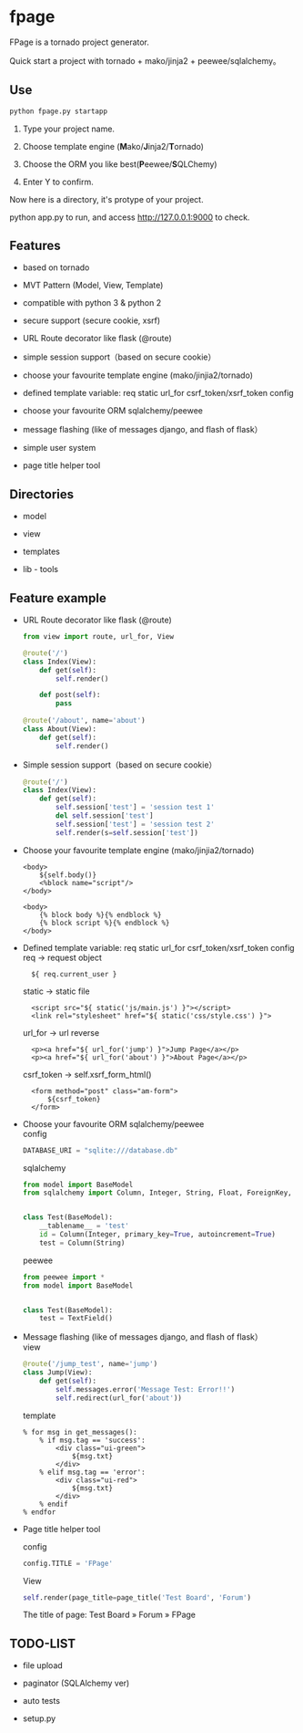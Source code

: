 # fpage

FPage is a tornado project generator.

Quick start a project with tornado + mako/jinja2 + peewee/sqlalchemy。


## Use

```bash
python fpage.py startapp
```

1. Type your project name.

2. Choose template engine (**M**ako/**J**inja2/**T**ornado)

3. Choose the ORM you like best(**P**eewee/**S**QLChemy)

4. Enter Y to confirm.

Now here is a directory, it's protype of your project.

python app.py to run, and access http://127.0.0.1:9000 to check.


## Features

* based on tornado  

* MVT Pattern (Model, View, Template)  

* compatible with python 3 & python 2  

* secure support (secure cookie, xsrf)  

* URL Route decorator like flask (@route)  

* simple session support（based on secure cookie）  

* choose your favourite template engine (mako/jinjia2/tornado)  

* defined template variable: req static url_for csrf_token/xsrf_token config  

* choose your favourite ORM sqlalchemy/peewee  

* message flashing (like of messages django, and flash of flask）  

* simple user system  

* page title helper tool  


## Directories

* model

* view

* templates

* lib - tools


## Feature example

* URL Route decorator like flask (@route)  
  ```python
  from view import route, url_for, View
  
  @route('/')
  class Index(View):
      def get(self):
          self.render()
  
      def post(self):
          pass
          
  @route('/about', name='about')
  class About(View):
      def get(self):
          self.render()

  ```

* Simple session support（based on secure cookie）  
  ```python
  @route('/')
  class Index(View):
      def get(self):
          self.session['test'] = 'session test 1'
          del self.session['test']
          self.session['test'] = 'session test 2'
          self.render(s=self.session['test'])
  ```
  
* Choose your favourite template engine (mako/jinjia2/tornado)  
  ```mako
  <body>
      ${self.body()}
      <%block name="script"/>
  </body>
  ```
  ```jinja
  <body>
      {% block body %}{% endblock %}
      {% block script %}{% endblock %}
  </body>
  ```

* Defined template variable: req static url_for csrf_token/xsrf_token config  
  req -> request object
  ```mako
    ${ req.current_user }
  ```
  static -> static file
  ```mako
    <script src="${ static('js/main.js') }"></script>
    <link rel="stylesheet" href="${ static('css/style.css') }">
  ```
  url_for -> url reverse
  ```mako
    <p><a href="${ url_for('jump') }">Jump Page</a></p>
    <p><a href="${ url_for('about') }">About Page</a></p>
  ```
  csrf_token -> self.xsrf_form_html()
  ```mako
    <form method="post" class="am-form">
        ${csrf_token}
    </form>
  ```

* Choose your favourite ORM sqlalchemy/peewee  
  config
  ```python
  DATABASE_URI = "sqlite:///database.db"
  ```
  sqlalchemy
  ```python
  from model import BaseModel
  from sqlalchemy import Column, Integer, String, Float, ForeignKey, Boolean
  
  
  class Test(BaseModel):
      __tablename__ = 'test'
      id = Column(Integer, primary_key=True, autoincrement=True)
      test = Column(String)
  ```
  peewee
  ```python
  from peewee import *
  from model import BaseModel
  
  
  class Test(BaseModel):
      test = TextField()
  ```

* Message flashing (like of messages django, and flash of flask）  
  view
  ```python
  @route('/jump_test', name='jump')
  class Jump(View):
      def get(self):
          self.messages.error('Message Test: Error!!')
          self.redirect(url_for('about'))
  ```
  template
  ```mako
  % for msg in get_messages():
      % if msg.tag == 'success':
          <div class="ui-green">
              ${msg.txt}
          </div>
      % elif msg.tag == 'error':
          <div class="ui-red">
              ${msg.txt}
          </div>
      % endif
  % endfor
  ```

* Page title helper tool  

  config
  ```python
  config.TITLE = 'FPage'
  ```

  View
  ```python
  self.render(page_title=page_title('Test Board', 'Forum')
  ```
  
  The title of page: Test Board » Forum » FPage


## TODO-LIST

* file upload  

* paginator (SQLAlchemy ver)

* auto tests

* setup.py
